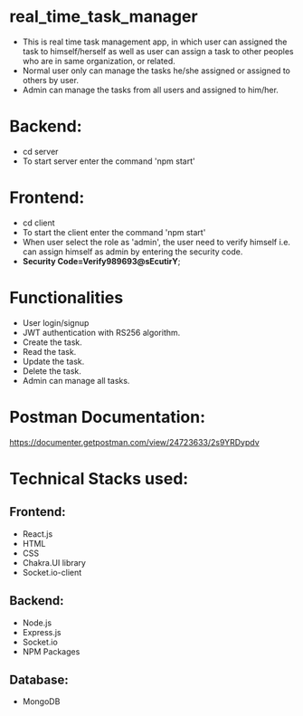 # real_time_task_manager
- This is real time task management app, in which user can assigned the task to himself/herself as well as user can assign a task to other peoples who are in same organization, or related.
- Normal user only can manage the tasks he/she assigned or assigned to others by user.
- Admin can manage the tasks from all users and assigned to him/her.


# Backend:
- cd server
- To start server enter the command 'npm start'

# Frontend:
- cd client
- To start the client enter the command 'npm start'
- When user select the role as 'admin', the user need to verify himself i.e. can assign himself as admin by entering the security code.
- <Strong>Security Code=Verify989693@sEcutirY</strong>;

# Functionalities
- User login/signup
- JWT authentication with RS256 algorithm.
- Create the task.
- Read the task.
- Update the task.
- Delete the task.
- Admin can manage all tasks.


# Postman Documentation:
https://documenter.getpostman.com/view/24723633/2s9YRDypdv

# Technical Stacks used:

## Frontend:
- React.js
- HTML
- CSS
- Chakra.UI library
- Socket.io-client

## Backend:
- Node.js
- Express.js
- Socket.io
- NPM Packages

## Database:
- MongoDB

